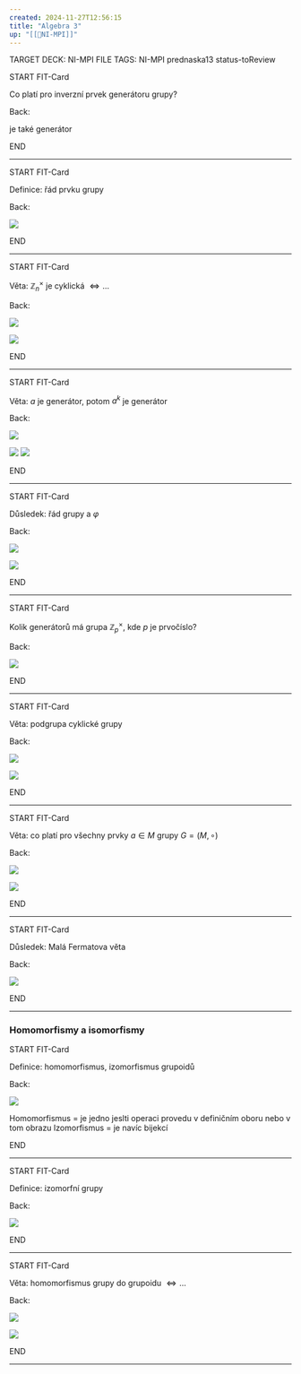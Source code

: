 ```yaml
---
created: 2024-11-27T12:56:15
title: "Algebra 3"
up: "[[📖NI-MPI]]"
---
```


TARGET DECK: NI-MPI
FILE TAGS: NI-MPI prednaska13 status-toReview


START
FIT-Card

Co platí pro inverzní prvek generátoru grupy?

Back:

je také generátor

END

---


START
FIT-Card

Definice: řád prvku grupy

Back:

![](../../Assets/Pasted%20image%2020241127130510.png)

END

---


START
FIT-Card

Věta: $\mathbb{Z}_n^\times$ je cyklická $\Leftrightarrow \dots$

Back:

![](../../Assets/Pasted%20image%2020241127130556.png)

<!-- ExampleStart -->
![](../../Assets/Pasted%20image%2020241127130603.png)
<!-- ExampleEnd -->


END

---


START
FIT-Card

Věta: $a$ je generátor, potom $a^k$ je generátor

Back:

![](../../Assets/Pasted%20image%2020241127131615.png)

<!-- ProofStart -->
![](../../Assets/Pasted%20image%2020241127131625.png)
![](../../Assets/Pasted%20image%2020241127131630.png)
<!-- ProofEnd -->

END

---


START
FIT-Card

Důsledek: řád grupy a $\varphi$

Back:

![](../../Assets/Pasted%20image%2020241127132222.png)

<!-- ExplanationStart -->
![](../../Assets/Pasted%20image%2020241127132235.png)
<!-- ExplanationEnd -->


END

---


START
FIT-Card

Kolik generátorů má grupa $\mathbb{Z}_p^\times$, kde $p$ je prvočíslo?

Back:

![](../../Assets/Pasted%20image%2020241127132308.png)

END

---


START
FIT-Card

Věta: podgrupa cyklické grupy

Back:

![](../../Assets/Pasted%20image%2020241127132326.png)

<!-- ProofStart -->
![](../../Assets/Pasted%20image%2020241127132335.png)
<!-- ProofEnd -->


END

---


START
FIT-Card

Věta: co platí pro všechny prvky $a \in M$ grupy $G = (M, \circ)$

Back:

![](../../Assets/Pasted%20image%2020241127132413.png)

<!-- ProofStart -->
![](../../Assets/Pasted%20image%2020241127132421.png)
<!-- ProofEnd -->


END

---


START
FIT-Card

Důsledek: Malá Fermatova věta

Back:

![](../../Assets/Pasted%20image%2020241127132436.png)

END

---

### Homomorfismy a isomorfismy


START
FIT-Card

Definice: homomorfismus, izomorfismus grupoidů

Back:

![](../../Assets/Pasted%20image%2020241127135129.png)

<!-- InformallySaidStart -->
Homomorfismus = je jedno jeslti operaci provedu v definičním oboru nebo v tom obrazu
Izomorfismus = je navíc bijekcí
<!-- InformallySaidEnd -->

END

---


START
FIT-Card

Definice: izomorfní grupy

Back:

![](../../Assets/Pasted%20image%2020241127135144.png)

END

---


START
FIT-Card

Věta: homomorfismus grupy do grupoidu $\Leftrightarrow \dots$ 

Back:

![](../../Assets/Pasted%20image%2020241127135245.png)

<!-- ProofStart -->
![](../../Assets/Pasted%20image%2020241127135251.png)
<!-- ProofEnd -->


END

---
